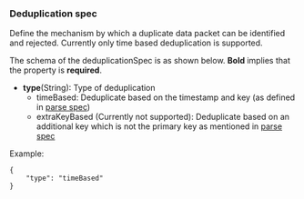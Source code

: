 ### Deduplication spec
Define the mechanism by which a duplicate data packet can be identified and rejected.
Currently only time based deduplication is supported.

The schema of the deduplicationSpec is as shown below. **Bold** implies that the property is **required**.  

- **type**(String): Type of deduplication 
  - timeBased: Deduplicate based on the timestamp and key (as defined in [parse spec](./parse_spec.md))
  - extraKeyBased (Currently not supported): Deduplicate based on an additional key which is not the primary key as mentioned in [parse spec](./parse_spec.md)

Example:
``` 
{
    "type": "timeBased"
}
```
